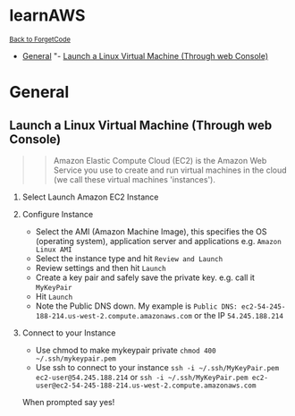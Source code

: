 # learnAWS

<sub>[Back to ForgetCode](../README.md)</sub>
<!-- MarkdownTOC autolink="true" bracket="round" indent="    "-->

- [General](#general)
"- [Launch a Linux Virtual Machine \(Through web Console\)](#launch-a-linux-virtual-machine-through-web-console)

<!-- /MarkdownTOC -->

# General

## Launch a Linux Virtual Machine (Through web Console)

>> Amazon Elastic Compute Cloud (EC2) is the Amazon Web Service you use to create and run virtual machines in the cloud (we call these virtual machines 'instances'). 

1. Select Launch Amazon EC2 Instance
2. Configure Instance
	* Select the AMI (Amazon Machine Image), this specifies the OS (operating system), application server and applications e.g. `Amazon Linux AMI`
	* Select the instance type and hit `Review and Launch`
	* Review settings and then hit `Launch`
	* Create a key pair and safely save the private key. e.g. call it `MyKeyPair`
	* Hit `Launch`
	* Note the Public DNS down. My example is `Public DNS: ec2-54-245-188-214.us-west-2.compute.amazonaws.com` or the IP `54.245.188.214`
3. Connect to your Instance
	* Use chmod to make mykeypair private ```chmod 400 ~/.ssh/mykeypair.pem```
	* Use ssh to connect to your instance
	```ssh -i ~/.ssh/MyKeyPair.pem ec2-user@54.245.188.214``` 
	or
	```ssh -i ~/.ssh/MyKeyPair.pem ec2-user@ec2-54-245-188-214.us-west-2.compute.amazonaws.com```
	
	When prompted say yes!
